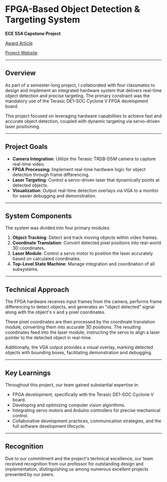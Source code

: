 # FPGA-Based Object Detection & Targeting System

**ECE 554 Capstone Project**  

[Award Article](https://engineering.wisc.edu/blog/student-innovation-and-alumni-experience-converge-at-ece-capstone-design-open-house/)

[Project Website](https://hmrdo.github.io/air-defense-project.github.io/)


---

## Overview

As part of a semester-long project, I collaborated with four classmates to design and implement an integrated hardware system that delivers real-time object detection and precise targeting. The primary constraint was the mandatory use of the Terasic DE1-SOC Cyclone V FPGA development board.

This project focused on leveraging hardware capabilities to achieve fast and accurate object detection, coupled with dynamic targeting via servo-driven laser positioning.

---

## Project Goals

- **Camera Integration**: Utilize the Terasic TRDB-D5M camera to capture real-time video.
- **FPGA Processing**: Implement real-time hardware logic for object detection through frame differencing.
- **Laser Targeting**: Control a servo-driven laser that dynamically points at detected objects.
- **Visualization**: Output real-time detection overlays via VGA to a monitor for easier debugging and demonstration.

---

## System Components

The system was divided into four primary modules:

1. **Object Tracking**: Detect and track moving objects within video frames.
2. **Coordinate Translation**: Convert detected pixel positions into real-world 3D coordinates.
3. **Laser Module**: Control a servo motor to position the laser accurately based on calculated coordinates.
4. **Top-Level State Machine**: Manage integration and coordination of all subsystems.

---

## Technical Approach

The FPGA hardware receives input frames from the camera, performs frame differencing to detect objects, and generates an "object detected" signal along with the object's x and y pixel coordinates.

These pixel coordinates are then processed by the coordinate translation module, converting them into accurate 3D positions. The resulting coordinates feed into the laser module, instructing the servo to align a laser pointer to the detected object in real-time.

Additionally, the VGA output provides a visual overlay, marking detected objects with bounding boxes, facilitating demonstration and debugging.

---

## Key Learnings

Throughout this project, our team gained substantial expertise in:

- FPGA development, specifically with the Terasic DE1-SOC Cyclone V board.
- Developing and optimizing computer vision algorithms.
- Integrating servo motors and Arduino controllers for precise mechanical control.
- Collaborative development practices, communication strategies, and the full software development lifecycle.

---

## Recognition

Due to our commitment and the project's technical excellence, our team received recognition from our professor for outstanding design and implementation, distinguishing us among numerous excellent projects presented by our peers.
